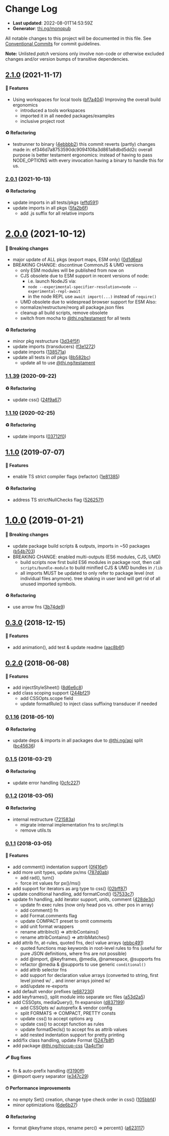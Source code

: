 # Change Log

- **Last updated**: 2022-08-01T14:53:59Z
- **Generator**: [thi.ng/monopub](https://thi.ng/monopub)

All notable changes to this project will be documented in this file.
See [Conventional Commits](https://conventionalcommits.org/) for commit guidelines.

**Note:** Unlisted _patch_ versions only involve non-code or otherwise excluded changes
and/or version bumps of transitive dependencies.

## [2.1.0](https://github.com/thi-ng/umbrella/tree/@thi.ng/hiccup-css@2.1.0) (2021-11-17)

#### 🚀 Features

- Using workspaces for local tools ([bf7a404](https://github.com/thi-ng/umbrella/commit/bf7a404))
  Improving the overall build ergonomics
  - introduced a tools workspaces
  - imported it in all needed packages/examples
  - inclusive project root

#### ♻️ Refactoring

- testrunner to binary ([4ebbbb2](https://github.com/thi-ng/umbrella/commit/4ebbbb2))
  this commit reverts (partly) changes made in:
  ef346d7a8753590dc9094108a3d861a8dbd5dd2c
  overall purpose is better testament ergonomics:
  instead of having to pass NODE_OPTIONS with every invocation
  having a binary to handle this for us.

### [2.0.1](https://github.com/thi-ng/umbrella/tree/@thi.ng/hiccup-css@2.0.1) (2021-10-13)

#### ♻️ Refactoring

- update imports in all tests/pkgs ([effd591](https://github.com/thi-ng/umbrella/commit/effd591))
- update imports in all pkgs ([5fa2b6f](https://github.com/thi-ng/umbrella/commit/5fa2b6f))
  - add .js suffix for all relative imports

# [2.0.0](https://github.com/thi-ng/umbrella/tree/@thi.ng/hiccup-css@2.0.0) (2021-10-12)

#### 🛑 Breaking changes

- major update of ALL pkgs (export maps, ESM only) ([0d1d6ea](https://github.com/thi-ng/umbrella/commit/0d1d6ea))
- BREAKING CHANGE: discontinue CommonJS & UMD versions
  - only ESM modules will be published from now on
  - CJS obsolete due to ESM support in recent versions of node:
    - i.e. launch NodeJS via:
    - `node --experimental-specifier-resolution=node --experimental-repl-await`
    - in the node REPL use `await import(...)` instead of `require()`
  - UMD obsolete due to widespread browser support for ESM
  Also:
  - normalize/restructure/reorg all package.json files
  - cleanup all build scripts, remove obsolete
  - switch from mocha to [@thi.ng/testament](https://github.com/thi-ng/umbrella/tree/main/packages/testament) for all tests

#### ♻️ Refactoring

- minor pkg restructure ([3d34f5f](https://github.com/thi-ng/umbrella/commit/3d34f5f))
- update imports (transducers) ([f3e1272](https://github.com/thi-ng/umbrella/commit/f3e1272))
- update imports ([138571a](https://github.com/thi-ng/umbrella/commit/138571a))
- update all tests in _all_ pkgs ([8b582bc](https://github.com/thi-ng/umbrella/commit/8b582bc))
  - update all to use [@thi.ng/testament](https://github.com/thi-ng/umbrella/tree/main/packages/testament)

### [1.1.39](https://github.com/thi-ng/umbrella/tree/@thi.ng/hiccup-css@1.1.39) (2020-09-22)

#### ♻️ Refactoring

- update css() ([24f9a67](https://github.com/thi-ng/umbrella/commit/24f9a67))

### [1.1.10](https://github.com/thi-ng/umbrella/tree/@thi.ng/hiccup-css@1.1.10) (2020-02-25)

#### ♻️ Refactoring

- update imports ([03712f0](https://github.com/thi-ng/umbrella/commit/03712f0))

## [1.1.0](https://github.com/thi-ng/umbrella/tree/@thi.ng/hiccup-css@1.1.0) (2019-07-07)

#### 🚀 Features

- enable TS strict compiler flags (refactor) ([1e81385](https://github.com/thi-ng/umbrella/commit/1e81385))

#### ♻️ Refactoring

- address TS strictNullChecks flag ([526257f](https://github.com/thi-ng/umbrella/commit/526257f))

# [1.0.0](https://github.com/thi-ng/umbrella/tree/@thi.ng/hiccup-css@1.0.0) (2019-01-21)

#### 🛑 Breaking changes

- update package build scripts & outputs, imports in ~50 packages ([b54b703](https://github.com/thi-ng/umbrella/commit/b54b703))
- BREAKING CHANGE: enabled multi-outputs (ES6 modules, CJS, UMD)
  - build scripts now first build ES6 modules in package root, then call
    `scripts/bundle-module` to build minified CJS & UMD bundles in `/lib`
  - all imports MUST be updated to only refer to package level
    (not individual files anymore). tree shaking in user land will get rid of
    all unused imported symbols.

#### ♻️ Refactoring

- use arrow fns ([3b74de9](https://github.com/thi-ng/umbrella/commit/3b74de9))

## [0.3.0](https://github.com/thi-ng/umbrella/tree/@thi.ng/hiccup-css@0.3.0) (2018-12-15)

#### 🚀 Features

- add animation(), add test & update readme ([aac8b6f](https://github.com/thi-ng/umbrella/commit/aac8b6f))

## [0.2.0](https://github.com/thi-ng/umbrella/tree/@thi.ng/hiccup-css@0.2.0) (2018-06-08)

#### 🚀 Features

- add injectStyleSheet() ([8d6e6c8](https://github.com/thi-ng/umbrella/commit/8d6e6c8))
- add class scoping support ([244bf21](https://github.com/thi-ng/umbrella/commit/244bf21))
  - add CSSOpts.scope field
  - update formatRule() to inject class suffixing transducer if needed

### [0.1.16](https://github.com/thi-ng/umbrella/tree/@thi.ng/hiccup-css@0.1.16) (2018-05-10)

#### ♻️ Refactoring

- update deps & imports in all packages due to [@thi.ng/api](https://github.com/thi-ng/umbrella/tree/main/packages/api) split ([bc45636](https://github.com/thi-ng/umbrella/commit/bc45636))

### [0.1.5](https://github.com/thi-ng/umbrella/tree/@thi.ng/hiccup-css@0.1.5) (2018-03-21)

#### ♻️ Refactoring

- update error handling ([0cfc227](https://github.com/thi-ng/umbrella/commit/0cfc227))

### [0.1.2](https://github.com/thi-ng/umbrella/tree/@thi.ng/hiccup-css@0.1.2) (2018-03-05)

#### ♻️ Refactoring

- internal restructure ([721583a](https://github.com/thi-ng/umbrella/commit/721583a))
  - migrate internal implementation fns to src/impl.ts
  - remove utils.ts

### [0.1.1](https://github.com/thi-ng/umbrella/tree/@thi.ng/hiccup-css@0.1.1) (2018-03-05)

#### 🚀 Features

- add comment() indentation support ([0f416ef](https://github.com/thi-ng/umbrella/commit/0f416ef))
- add more unit types, update px/ms ([787d0ab](https://github.com/thi-ng/umbrella/commit/787d0ab))
  - add rad(), turn()
  - force int values for px()/ms()
- add support for iterators as arg type to css() ([02bff87](https://github.com/thi-ng/umbrella/commit/02bff87))
- update conditional handling, add formatCond() ([57533c7](https://github.com/thi-ng/umbrella/commit/57533c7))
- update fn handling, add iterator support, units, comment ([428de3c](https://github.com/thi-ng/umbrella/commit/428de3c))
  - update fn exec rules (now only head pos vs. other pos in array)
  - add comment() fn
  - add Format.comments flag
  - update COMPACT preset to omit comments
  - add unit format wrappers
  - rename attribIncl() => attribContains()
  - rename attribContains() => attribMatches()
- add attrib fn, at-rules, quoted fns, decl value arrays ([ebbc491](https://github.com/thi-ng/umbrella/commit/ebbc491))
  - quoted functions map keywords in root-level rules to fns
    (useful for pure JSON definitions, where fns are not possible)
  - add @import, @keyframes, @media, @namespace, @supports fns
  - refactor @media & @supports to use generic `conditional()`
  - add attrib selector fns
  - add support for declaration value arrays (converted to string,
    first level joined w/ `,` and inner arrays joined w/ ` `
  - add/update re-exports
- add default vendor prefixes ([e687230](https://github.com/thi-ng/umbrella/commit/e687230))
- add keyframes(), split module into separate src files ([a53d2a5](https://github.com/thi-ng/umbrella/commit/a53d2a5))
- add CSSOpts, mediaQuery(), fn expansion ([d837199](https://github.com/thi-ng/umbrella/commit/d837199))
  - add CSSOpts w/ autoprefix & vendor config
  - split FORMATS => COMPACT, PRETTY consts
  - update css() to accept options arg
  - update css() to accept function as rules
  - update formatDecls() to accept fns as attrib values
  - add nested indentation support for pretty printing
- add/fix class handling, update Format ([5247b8f](https://github.com/thi-ng/umbrella/commit/5247b8f))
- add package [@thi.ng/hiccup-css](https://github.com/thi-ng/umbrella/tree/main/packages/hiccup-css) ([3a4cf1e](https://github.com/thi-ng/umbrella/commit/3a4cf1e))

#### 🩹 Bug fixes

- fn & auto-prefix handling ([f3190ff](https://github.com/thi-ng/umbrella/commit/f3190ff))
- @import query separator ([e347c29](https://github.com/thi-ng/umbrella/commit/e347c29))

#### ⏱ Performance improvements

- no empty Set() creation, change type check order in css() ([105bbf4](https://github.com/thi-ng/umbrella/commit/105bbf4))
- minor optimizations ([6de6b27](https://github.com/thi-ng/umbrella/commit/6de6b27))

#### ♻️ Refactoring

- format @keyframe stops, rename perc() => percent() ([a623117](https://github.com/thi-ng/umbrella/commit/a623117))
